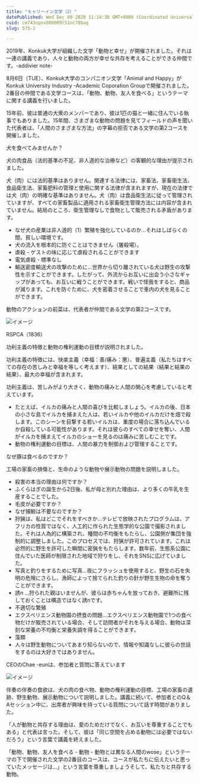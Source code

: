 ```yaml
---
title: "キャリーイン文学（2）"
datePublished: Wed Dec 09 2020 11:14:38 GMT+0000 (Coordinated Universal Time)
cuid: cm743opnv000009l51nc78baq
slug: 575-2

---
```



2019年、Konkuk大学が組織した文学「動物と幸せ」が開催されました。それは一連の講義であり、人々と動物の両方が幸せな共存を考えることができる仲間です。-addivier note-

8月6日（TUE）、Konkuk大学のコンパニオン文学「Animal and Happy」がKonkuk University Industry -Academic Coporation Groupで開催されました。2番目の仲間である文学コースは、「動物、動物、友人を食べる」というテーマに関する講義を行いました。

15年前、彼は普通の大衆のメンバーであり、彼は1匹の猫と一緒に住んでいる執事でもありました。15年間、さまざまな動物の問題を見てフィールドの声を聞いた代表者は、「人間のさまざまな方法」の字幕の拒否である文学の第2コースを開催しました。

犬を食べてみませんか？

犬の肉食品（法的基準の不足、非人道的な治療など）の客観的な理由が提示されました。

犬（肉）には法的基準はありません。関連する法律には、家畜法、家畜衛生法、食品衛生法、家畜肥料の管理と使用に関する法律が含まれますが、現在の法律では犬（肉）の明確な基準はありません。犬（肉）は食品衛生法に従って管理されていますが、すべての家畜製品に適用される家畜衛生管理方法には内容が含まれていません。結局のところ、衛生管理なしで食物として販売される矛盾があります。

- なぜ犬の産業は非人道的（1）繁殖を強化しているのか...それはしばらくの間、貧しい環境です。
- 犬の流入を根本的に防ぐことはできません（屠殺場）。
- 虐殺 - ゲストの味に応じて虐殺されることができます
- 電気虐殺 - 標準なし
- 輸送密度輸送犬の攻撃のために...世界から切り離されている犬は野生の攻撃性を示すことができます。したがって、外流からお互いに出会う小さなギャップがあっても、お互いに戦うことができます。戦いで怪我をすると、商品が減ります。これを防ぐために、犬を密着させることで車内の犬を見ることができます。

動物のアクションの前菜は、代表者が仲間である文学の第2コースです。

![イメージ](https://cdn.hashnode.com/res/hashnode/image/upload/v1739497137084/4b3d30e8-26cf-4be3-8922-54fbbbab3e18.jpeg)

RSPCA（1836）

功利主義の特徴と動物の権利運動の目標が説明されました。

功利主義の特徴には、快楽主義（幸福：善/痛み：悪）、普遍主義（私たちはすべての存在の苦しみと幸福を等しく考えます）、結果としての結果（結果と結果の結果）、最大の幸福が含まれます。

功利主義は、苦しみがより大きく、動物の痛みと人間の関心を考慮していると考えています。

- たとえば、イルカの痛みと人間の喜びを比較しましょう。イルカの後、日本の小さな島でイルカを捕まえた人は、若いイルカや他のイルカだけを畑で殺します。このシーンを目撃する若いイルカは、重度の場合に落ち込んでいるか自殺している可能性があります。それは彼らのすべての幸せを奪い、人間がイルカを捕まえてイルカのショーを見るのは痛みに苦しむことです。
- 動物の権利運動の目標は、人間の暴力を制御および管理することです。

なぜ豚は食べるのですか？

工場の家畜の損傷と、生命のような動物や展示動物の問題を説明しました。

- 殺害の本当の理由は何ですか？
- ふくらはぎの誕生から2日後、私が母と別れた理由は、より多くの牛乳を生産することでした。
- 毛皮が必要ですか？
- なぜ捕鯨は不要なのですか？
- 狩猟は、私はどこでそれをすべきか...テレビで放映されたプログラムは、アフリカの性質ではなく、人工的に作られた生態学的な公園で撮影されました。それは人為的に構築され、種間の不均衡をもたらし、公園側が集団を強制的に調整しました。このプロセスでは、狩猟が許可されています。これは必然的に野生を許可した瞬間に密猟をもたらします。数年前、生態系公園に住んでいた医師が制限された地域で狩りをし、それをSNSに広げていました。
- 写真と釣りをするために写真...夜にフラッシュを使用すると、野生の石を失明の危険にさらし、漁師によって捨てられた釣りの針が野生生物の命を奪うことができます。
- 誘n ...狩られた親はいませんが、彼らは赤ちゃんを放っておき、避難所に残しておくことは構造ではなく誘nです。
- 不適切な繁殖
- エクスペリエンス動物園の摂食の問題...エクスペリエンス動物園で1つの食べ物だけが販売されている場合、そして訪問者がそれを与える場合、動物は深刻な栄養の不均衡と栄養失調を得ることができます。
- 藻類
- 人々は野生動物についてあまり知らないので、情報や知識なしに彼らの世話をするのは大好きではありません。

CEOのChae -eunは、参加者と質問に答えています

![イメージ](https://cdn.hashnode.com/res/hashnode/image/upload/v1739497140740/9c840f7b-7460-4a51-870f-a2968251295e.jpeg)

伴奏の伴奏の食欲は、犬の肉の食べ物、動物の権利運動の目標、工場の家畜の遺跡、野生動物、展示動物について説明しました。講義に続いて、参加者とのQ＆Aセッション中に、出席者が興味を持っている質問について話す時間がありました。

「人が動物と共存する理由は、愛のためだけでなく、お互いを尊重することでもある」と代表は言った。そして、彼は「同じ空間を占める動物には必要ではないだろう」という言葉で講義を終えました。

「動物、動物、友人を食べる - 動物 - 動物とは異なる人間のwose」というテーマの下で開催された文学の2番目のコースは、コースが私たちに伝えたいと思っていたメッセージは...」という言葉を尊重しましょうそして、私たちと共存する動物。